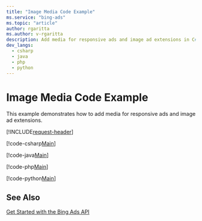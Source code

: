 ```yaml
---
title: "Image Media Code Example"
ms.service: "bing-ads"
ms.topic: "article"
author: rgaritta
ms.author: v-rgaritta
description: Add media for responsive ads and image ad extensions in C#, Java, PHP, or Python.
dev_langs:
  - csharp
  - java
  - php
  - python
---
```

# Image Media Code Example
This example demonstrates how to add media for responsive ads and image ad extensions.

[!INCLUDE[request-header](./includes/code-tips.md)]

[!code-csharp[Main](../../../BingAds-dotNet-SDK/examples/BingAdsExamples/BingAdsExamplesLibrary/v13/ImageMedia.cs)]

[!code-java[Main](../../../BingAds-Java-SDK/examples/BingAdsDesktopApp/src/main/java/com/microsoft/bingads/examples/v13/ImageMedia.java)]

[!code-php[Main](../../../BingAds-PHP-SDK/samples/V13/ImageMedia.php)]

[!code-python[Main](../../../BingAds-Python-SDK/examples/v13/image_media.py)]

## See Also
[Get Started with the Bing Ads API](get-started.md)  
